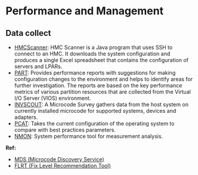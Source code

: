 # Performance and Management

## Data collect

- [HMCScanner](https://www.ibm.com/support/pages/hmc-scanner-power-server-config-and-performance-stats): HMC Scanner is a Java program that uses SSH to connect to an HMC. It downloads the system configuration
and produces a single Excel spreadsheet that contains the configuration of servers and LPARs.
- [PART](https://www.ibm.com/support/pages/vios-performance-advisor-called-part): Provides performance reports with suggestions for making configuration changes to the environment and helps to
identify areas for further investigation. The reports are based on the key performance metrics of various partition
resources that are collected from the Virtual I/O Server (VIOS) environment.
- [INVSCOUT](https://www.ibm.com/docs/pt-br/power8?topic=commands-invscout-command): A Microcode Survey gathers data from the host system on currently installed microcode for supported
systems, devices and adapters.
- [PCAT](https://www.ibm.com/docs/en/aix/7.2?topic=p-pcat-command): Takes the current configuration of the operating system to compare with best practices parameters.
- [NMON](https://www.ibm.com/docs/en/aix/7.2?topic=n-nmon-command): System performance tool for measurement analysis.

**Ref:**
- [MDS (Microcode Discovery Service)](https://esupport.ibm.com/customercare/mds/)
- [FLRT (Fix Level Recommendation Tool)](https://esupport.ibm.com/customercare/flrt/home)

